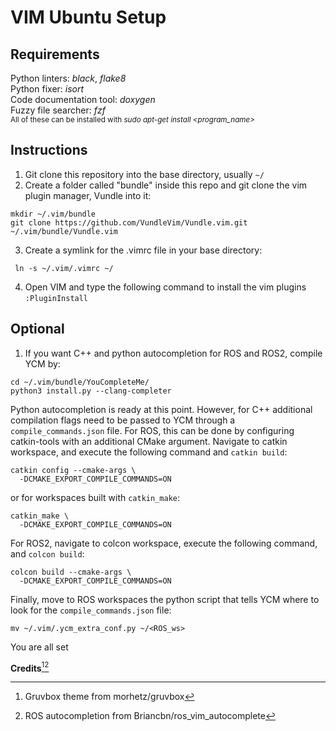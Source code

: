 # VIM Ubuntu Setup
## Requirements
Python linters: *black*, *flake8*<br />
Python fixer: *isort* <br />
Code documentation tool: *doxygen* <br />
Fuzzy file searcher: *fzf* <br />
<sub>All of these can be installed with *sudo apt-get install &lt;program_name&gt;* </sub>

## Instructions
1) Git clone this repository into the base directory, usually `~/`<br />
2) Create a folder called "bundle" inside this repo and git clone the vim plugin manager, Vundle into it: <br />

```
mkdir ~/.vim/bundle
git clone https://github.com/VundleVim/Vundle.vim.git ~/.vim/bundle/Vundle.vim
```
3) Create a symlink for the .vimrc file in your base directory:<br />

```
 ln -s ~/.vim/.vimrc ~/
```
4) Open VIM and type the following command to install the vim plugins `:PluginInstall` <br />

## Optional
1) If you want C++ and python autocompletion for ROS and ROS2, compile YCM by: <br />

```
cd ~/.vim/bundle/YouCompleteMe/
python3 install.py --clang-completer
```
Python autocompletion is ready at this point. However, for C++ additional compilation flags need to be passed to YCM through a `compile_commands.json` file. For ROS, this can be done by configuring catkin-tools  with an additional CMake argument. Navigate to catkin workspace, and execute the following command and `catkin build`: <br />

```
catkin config --cmake-args \
  -DCMAKE_EXPORT_COMPILE_COMMANDS=ON
```
or for workspaces built with `catkin_make`: <br />

```
catkin_make \
  -DCMAKE_EXPORT_COMPILE_COMMANDS=ON
```
For ROS2, navigate to colcon workspace, execute the following command, and `colcon build`:<br />

```
colcon build --cmake-args \
  -DCMAKE_EXPORT_COMPILE_COMMANDS=ON
```
Finally, move to ROS workspaces the python script that tells YCM where to look for the `compile_commands.json` file: <br />

```
mv ~/.vim/.ycm_extra_conf.py ~/<ROS_ws>
```
You are all set <br />

**Credits**[^1][^2]
[^1]: Gruvbox theme from morhetz/gruvbox
[^2]: ROS autocompletion from Briancbn/ros\_vim\_autocomplete
